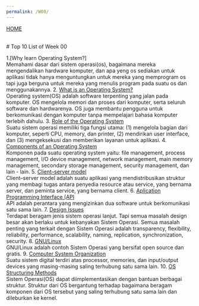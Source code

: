 ```yaml
---
permalink: /W00/
---
```

[HOME](../)

<br>
# Top 10 List of Week 00

1.[Why learn Operating System?] <br>
Memahami dasar dari sistem operasi(os), bagaimana mereka mengendalikan hardware komputer, dan apa yeng os sediakan untuk aplikasi tidak hanya menguntungkan untuk mereka yang memprogram os tapi juga berguna untuk mereka yang menulis program pada suatu os dan menggunakannya.
2. [What is an Operating System?](https://edu.gcfglobal.org/en/computerbasics/understanding-operating-systems/1/)<br>
Operating system(OS) adalah software terpenting yang jalan pada komputer. OS mengelola memori dan proses dari komputer, serta seluruh software dan hardwarenya. OS juga membantu pengguna untuk berkomunikasi dengan komputer tanpa mempelajari bahasa komputer terlebih dahulu.
3. [Role of the Operating System](https://homepage.cs.uri.edu/faculty/wolfe/book/Readings/Reading07.htm)<br>
Suatu sistem operasi memiliki tiga fungsi utama: (1) mengelola bagian dari komputer, seperti CPU, memory, dan printer, (2) mendirikan user interface, dan (3) mengeksekusi dan memberikan layanan untuk aplikasi.
4. [Components of an Operating System](https://www.guru99.com/components-of-operating-system.html)<br>
Komponen pada suatu operating system yaitu: file management, process management, I/O device management, network management, main memory management, secondary storage management, security management, dan lain - lain.
5. [Client–server model](https://en.wikipedia.org/wiki/Client%E2%80%93server_model)<br>
Client–server model adalah suatu aplikasi yang mendistribusikan struktur yang membagi tugas antara penyedia resource atau service, yang bernama server, dan peminta service, yang bernama client.
6. [Aplication Programming Interface (API](https://www.mulesoft.com/resources/api/what-is-an-api)<br>
API adalah perantara yang mengizinkan dua software untuk berkomunikasi satu sama lain.
7. [Design Issues](https://www.ques10.com/p/25212/discuss-operating-system-design-issues/)<br>
Terdapat beragam jenis sistem operasi lanjut. Tapi semua masalah design besar akan berlaku untuk kebanyakan Sistem Operasi. Semua masalah penting yang terkait dengan Sistem Operasi adalah transparency, flexibility, reliability, performance, scalability, naming, replication, synchronization, security.
8. [GNU/Linux](https://www.gnu.org/gnu/linux-and-gnu)<br>
GNU/Linux adalah contoh Sistem Operasi yang bersifat open source dan gratis.
9. [Computer System Organization](https://medium.com/@akcayca90/computer-system-organization-6f04c5a314fd)<br>
Suatu sistem digital terdiri atas processor, memories, dan input/output devices yang masing-masing saling terhubung satu sama lain.
10. [OS Structuring Methods](https://www.geeksforgeeks.org/different-approaches-or-structures-of-operating-systems/)<br>
Sistem Operasi(OS) dapat diimplementasikan dengan bantuan berbagai struktur. Struktur dari OS bergantung terhadap bagaimana beragam komponen dari OS tersebut yang saling terhubung satu sama lain dan dileburkan ke kernel.
